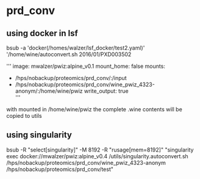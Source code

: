 # prd_conv

## using docker in lsf
bsub -a 'docker(/homes/walzer/lsf_docker/test2.yaml)' '/home/wine/autoconvert.sh 2016/01/PXD003502

'''
image: mwalzer/pwiz:alpine_v0.1
mount_home: false
mounts:
- /hps/nobackup/proteomics/prd_conv/:/input
- /hps/nobackup/proteomics/prd_conv/wine_pwiz_4323-anonym/:/home/wine/pwiz
write_output: true                                                                          
'''

with mounted in /home/wine/pwiz the complete .wine contents will be copied to utils

## using singularity
bsub -R "select[singularity]" -M 8192 -R "rusage[mem=8192]" "singularity exec docker://mwalzer/pwiz:alpine_v0.4 /utils/singularity.autoconvert.sh /hps/nobackup/proteomics/prd_conv/wine_pwiz_4323-anonym /hps/nobackup/proteomics/prd_conv/test"
